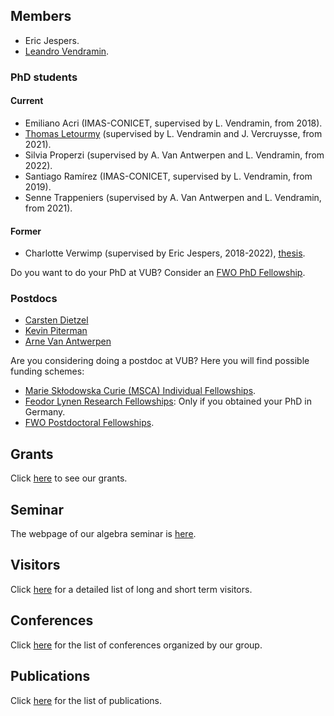 ## Members

* Eric Jespers.
* [Leandro Vendramin](https://leandrovendramin.org/).

### PhD students

#### Current

* Emiliano Acri (IMAS-CONICET, supervised by L. Vendramin, from 2018).
* [Thomas Letourmy](https://sites.google.com/view/thomas-letourmy/home) (supervised by L. Vendramin and J. Vercruysse, from 2021).
* Silvia Properzi (supervised by A. Van Antwerpen and L. Vendramin, from 2022). 
* Santiago Ramírez (IMAS-CONICET, supervised by L. Vendramin, from 2019).
* Senne Trappeniers (supervised by A. Van Antwerpen and L. Vendramin, from 2021).

#### Former

* Charlotte Verwimp (supervised by Eric Jespers, 2018-2022), [thesis](https://leandrovendramin.org/files/verwimp.pdf).

Do you want to do your PhD at VUB? Consider an [FWO PhD Fellowship](https://www.fwo.be/en/fellowships-funding/phd-fellowships/). 

### Postdocs

* [Carsten Dietzel](https://sites.google.com/view/carstendietzel/startseite?pli=1)
* [Kevin Piterman](http://mate.dm.uba.ar/~kpiterman/)
* [Arne Van Antwerpen](https://vanantwerpen.github.io/)

Are you considering doing a postdoc at VUB? Here you will find possible funding schemes: 

* [Marie Skłodowska Curie (MSCA) Individual Fellowships](https://marie-sklodowska-curie-actions.ec.europa.eu/actions/postdoctoral-fellowships).
* [Feodor Lynen Research Fellowships](https://www.humboldt-foundation.de/en/apply/sponsorship-programmes/feodor-lynen-research-fellowship): Only if you obtained your PhD in Germany.
* [FWO Postdoctoral Fellowships](https://www.fwo.be/en/fellowships-funding/postdoctoral-fellowships/).

## Grants 

Click [here](grants.md) to see our grants. 

## Seminar 

The webpage of our algebra seminar is [here](qa.md). 

## Visitors

Click [here](visitors.md) for a detailed list of long and short term visitors. 

## Conferences

Click [here](conferences.md) for the list of conferences organized by our group. 

## Publications

Click [here](publications.md) for the list of publications.
